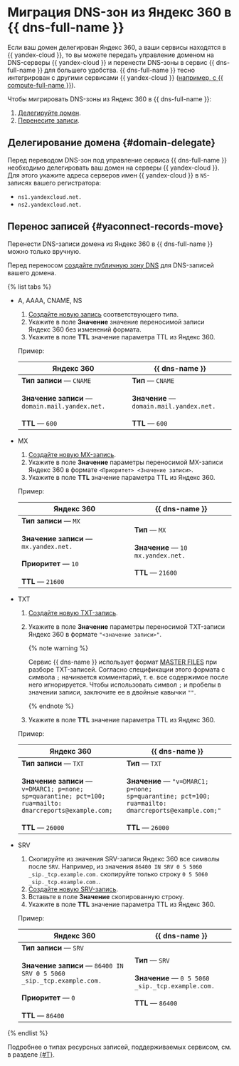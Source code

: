 # Миграция DNS-зон из Яндекс 360 в {{ dns-full-name }}

Если ваш домен делегирован Яндекс 360, а ваши сервисы находятся в {{ yandex-cloud }}, то вы можете передать управление доменом на DNS-серверы {{ yandex-cloud }} и перенести DNS-зоны в сервис {{ dns-full-name }} для большего удобства. {{ dns-full-name }} тесно интегрирован с другими сервисами {{ yandex-cloud }} ([например, с {{ compute-full-name }}](../concepts/compute-integration.md)).

Чтобы мигрировать DNS-зоны из Яндекс 360 в {{ dns-full-name }}:
1. [Делегируйте домен](#domain-delegate).
1. [Перенесите записи](#yaconnect-records-move).

## Делегирование домена {#domain-delegate}

Перед переводом DNS-зон под управление сервиса {{ dns-full-name }} необходимо делегировать ваш домен на серверы {{ yandex-cloud }}. Для этого укажите адреса серверов имен {{ yandex-cloud }} в `NS`-записях вашего регистратора:


* `ns1.yandexcloud.net.`
* `ns2.yandexcloud.net.`



## Перенос записей {#yaconnect-records-move}

Перенести DNS-записи домена из Яндекс 360 в {{ dns-full-name }} можно только вручную.

Перед переносом [создайте публичную зону DNS](../operations/zone-create-public.md) для DNS-записей вашего домена.

{% list tabs %}

- A, AAAA, CNAME, NS

  1. [Создайте новую запись](../operations/resource-record-create.md) соответствующего типа.
  1. Укажите в поле **Значение** значение переносимой записи Яндекс 360 без изменений формата.
  1. Укажите в поле **TTL**  значение параметра TTL из Яндекс 360.

  Пример:

  Яндекс 360 | {{ dns-name }}
  --- | ---
  **Тип записи** — `CNAME`</br></br>**Значение записи** — `domain.mail.yandex.net.`</br></br>**TTL** — `600` | **Тип** — `CNAME`</br></br>**Значение** — `domain.mail.yandex.net.`</br></br>**TTL** — `600`

- MX

  1. [Создайте новую MX-запись](../operations/resource-record-create.md).
  1. Укажите в поле **Значение** параметры переносимой MX-записи Яндекс 360 в формате `<Приоритет> <Значение записи>`.
  1. Укажите в поле **TTL**  значение параметра TTL из Яндекс 360.

  Пример:
  
  Яндекс 360 | {{ dns-name }}
  --- | ---
  **Тип записи** — `MX`</br></br>**Значение записи** — `mx.yandex.net.`</br></br>**Приоритет** — `10`</br></br>**TTL** — `21600` | **Тип** — `MX`</br></br>**Значение** — `10 mx.yandex.net.`</br></br>**TTL** — `21600`

- TXT
  
  1. [Создайте новую TXT-запись](../operations/resource-record-create.md).
  1. Укажите в поле **Значение** параметры переносимой TXT-записи Яндекс 360 в формате `"<значение записи>"`.

      {% note warning %}

      Сервис {{ dns-name }} использует формат [MASTER FILES](https://www.ietf.org/rfc/rfc1035.html#section-5) при разборе TXT-записей. Согласно спецификации этого формата с символа `;` начинается комментарий, т. е. все содержимое после него игнорируется. Чтобы использовать символ `;` и пробелы в значении записи, заключите ее в двойные кавычки `""`.

      {% endnote %}

  1. Укажите в поле **TTL**  значение параметра TTL из Яндекс 360.

  Пример:

  Яндекс 360 | {{ dns-name }}
  --- | ---
  **Тип записи** — `TXT`</br></br>**Значение записи** — `v=DMARC1; p=none;`</br>`sp=quarantine; pct=100;`</br>`rua=mailto: dmarcreports@example.com;`</br></br>**TTL** — `26000` | **Тип** — `TXT`</br></br>**Значение** — `"v=DMARC1; p=none;`</br>`sp=quarantine; pct=100;`</br>`rua=mailto: dmarcreports@example.com;"`</br></br>**TTL** — `26000`

- SRV

  1. Скопируйте из значения SRV-записи Яндекс 360 все символы после `SRV`. Например, из значения `86400 IN SRV 0 5 5060 _sip._tcp.example.com.` скопируйте только строку `0 5 5060 _sip._tcp.example.com.`.
  1. [Создайте новую SRV-запись](../operations/resource-record-create.md).
  1. Вставьте в поле **Значение** скопированную строку.
  1. Укажите в поле **TTL**  значение параметра TTL из Яндекс 360.

  Пример:

  Яндекс 360 | {{ dns-name }}
  --- | ---
  **Тип записи** — `SRV`</br></br>**Значение записи** — `86400 IN SRV 0 5 5060 _sip._tcp.example.com.`</br></br>**Приоритет** — `0`</br></br>**TTL** — `86400` | **Тип** — `SRV`</br></br>**Значение** — `0 5 5060 _sip._tcp.example.com.`</br></br>**TTL** — `86400`

{% endlist %}

Подробнее о типах ресурсных записей, поддерживаемых сервисом, см. в разделе [{#T}](../concepts/resource-record.md).
